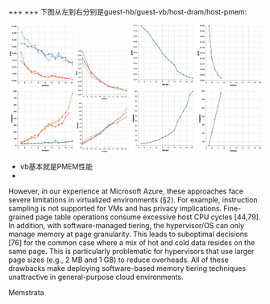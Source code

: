 +++
+++
下图从左到右分别是guest-hb/guest-vb/host-dram/host-pmem:

<p align="middle">
    <img src="Screenshot 2024-08-13 at 10.47.48.png" alt="vm-hb" style="zoom: 25%;" />
    <img src="Screenshot 2024-08-12 at 09.43.23.png" alt="vm-vb" style="zoom: 20%;" />
    <img src="Screenshot 2024-08-13 at 10.45.18.png" alt="host-dram" style="zoom:25%;" />
    <img src="Screenshot 2024-08-13 at 10.45.36.png" alt="host-pmem" style="zoom:25%;" />
</p>

- vb基本就是PMEM性能
-

However, in our experience at Microsoft Azure, these approaches face severe limitations in virtualized environments (§2). For example, instruction sampling is not supported for VMs and has privacy implications. Fine-grained page table operations consume excessive host CPU cycles [44,79]. In addition, with software-managed tiering, the hypervisor/OS can only manage memory at page granularity. This leads to suboptimal decisions [76] for the common case where a mix of hot and cold data resides on the same page. This is particularly problematic for hypervisors that use larger page sizes (e.g., 2 MB and 1 GB) to reduce overheads. All of these drawbacks make deploying software-based memory tiering techniques unattractive in general-purpose cloud environments.

Memstrata

